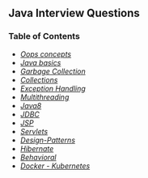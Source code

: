 ## Java Interview Questions

### Table of Contents

* *[Oops concepts](01-oops.md)* 
* *[Java basics](02-java-basics.md)*
* *[Garbage Collection](03-garbage-collection.md)*
* *[Collections](04-collections.md)*
* *[Exception Handling](05-exception-handling.md)*
* *[Multithreading](06-multithreading.md)*
* *[Java8](07-java8.md)*
* *[JDBC](08-jdbc.md)*
* *[JSP](09-jsp.md)*
* *[Servlets](10-servlets.md)*
* *[Design-Patterns](11-design-patterns.md)*
* *[Hibernate](16-hibernate.md)*
* *[Behavioral](17-behavioral.md)*
* *[Docker - Kubernetes](19.docker-kubernetes.md)*
